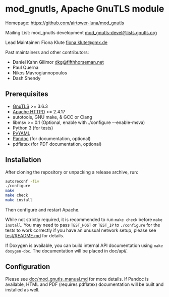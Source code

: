 # mod\_gnutls, Apache GnuTLS module

Homepage: https://github.com/airtower-luna/mod_gnutls

Mailing List: mod\_gnutls development <mod_gnutls-devel@lists.gnutls.org>

Lead Maintainer: Fiona Klute <fiona.klute@gmx.de>

Past maintainers and other contributors:

* Daniel Kahn Gillmor <dkg@fifthhorseman.net>
* Paul Querna <chip at force-elite.com>
* Nikos Mavrogiannopoulos <nmav at gnutls.org>
* Dash Shendy <neuromancer at dash.za.net>

## Prerequisites

* [GnuTLS](https://www.gnutls.org/) >= 3.6.3
* [Apache HTTPD](https://httpd.apache.org/) >= 2.4.17
* autotools, GNU make, & GCC or Clang
* libmsv >= 0.1 (Optional, enable with ./configure --enable-msva)
* Python 3 (for tests)
* [PyYAML](https://pyyaml.org/)
* [Pandoc](https://pandoc.org/) (for documentation, optional)
* pdflatex (for PDF documentation, optional)

## Installation

After cloning the repository or unpacking a release archive, run:

```sh
autoreconf -fiv
./configure
make
make check
make install
```

Then configure and restart Apache.

While not strictly required, it is recommended to run `make check`
before `make install`. You may need to pass `TEST_HOST` or `TEST_IP`
to `./configure` for the tests to work correctly if you have an
unusual network setup, please see [test/README.md](test/README.md) for
details.

If Doxygen is available, you can build internal API documentation
using `make doxygen-doc`. The documentation will be placed in
doc/api/.

## Configuration

Please see [doc/mod_gnutls_manual.md](doc/mod_gnutls_manual.md) for
more details. If Pandoc is available, HTML and PDF (requires pdflatex)
documentation will be built and installed as well.
